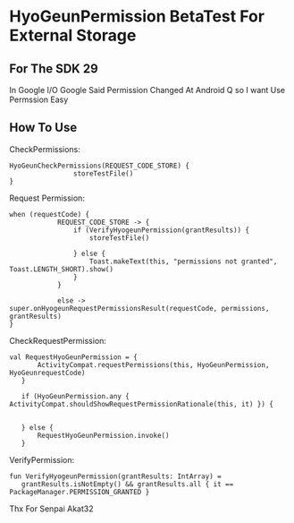 # HyoGeunPermission BetaTest For External Storage

## For The SDK 29
In Google I/O Google Said Permission Changed At Android Q
so I want Use Permssion Easy

## How To Use

CheckPermissions:
```
HyoGeunCheckPermissions(REQUEST_CODE_STORE) {
                storeTestFile()
}
```


Request Permission:
```
when (requestCode) {
            REQUEST_CODE_STORE -> {
                if (VerifyHyogeunPermission(grantResults)) {
                    storeTestFile()

                } else {
                    Toast.makeText(this, "permissions not granted", Toast.LENGTH_SHORT).show()
                }
            }

            else -> super.onHyogeunRequestPermissionsResult(requestCode, permissions, grantResults)
}
   ```

CheckRequestPermission:
 ```
 val RequestHyoGeunPermission = {
        ActivityCompat.requestPermissions(this, HyoGeunPermission, HyoGeunrequestCode)
    }

    if (HyoGeunPermission.any { ActivityCompat.shouldShowRequestPermissionRationale(this, it) }) {


    } else {
        RequestHyoGeunPermission.invoke()
    }
 ```

VerifyPermission:
 ```
fun VerifyHyogeunPermission(grantResults: IntArray) =
    grantResults.isNotEmpty() && grantResults.all { it == PackageManager.PERMISSION_GRANTED }
 ```


  Thx For Senpai Akat32
